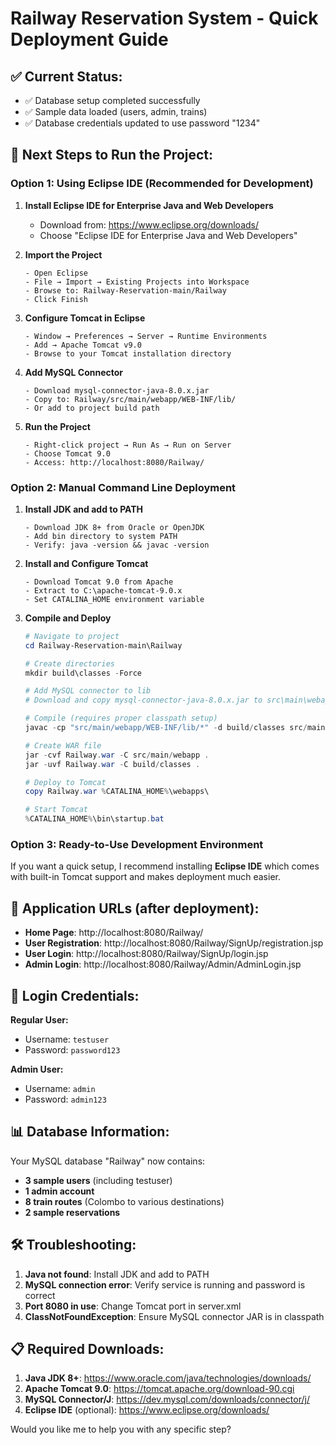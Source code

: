 # Railway Reservation System - Quick Deployment Guide

## ✅ Current Status:
- ✅ Database setup completed successfully
- ✅ Sample data loaded (users, admin, trains)
- ✅ Database credentials updated to use password "1234"

## 🚀 Next Steps to Run the Project:

### Option 1: Using Eclipse IDE (Recommended for Development)

1. **Install Eclipse IDE for Enterprise Java and Web Developers**
   - Download from: https://www.eclipse.org/downloads/
   - Choose "Eclipse IDE for Enterprise Java and Web Developers"

2. **Import the Project**
   ```
   - Open Eclipse
   - File → Import → Existing Projects into Workspace
   - Browse to: Railway-Reservation-main/Railway
   - Click Finish
   ```

3. **Configure Tomcat in Eclipse**
   ```
   - Window → Preferences → Server → Runtime Environments
   - Add → Apache Tomcat v9.0
   - Browse to your Tomcat installation directory
   ```

4. **Add MySQL Connector**
   ```
   - Download mysql-connector-java-8.0.x.jar
   - Copy to: Railway/src/main/webapp/WEB-INF/lib/
   - Or add to project build path
   ```

5. **Run the Project**
   ```
   - Right-click project → Run As → Run on Server
   - Choose Tomcat 9.0
   - Access: http://localhost:8080/Railway/
   ```

### Option 2: Manual Command Line Deployment

1. **Install JDK and add to PATH**
   ```
   - Download JDK 8+ from Oracle or OpenJDK
   - Add bin directory to system PATH
   - Verify: java -version && javac -version
   ```

2. **Install and Configure Tomcat**
   ```
   - Download Tomcat 9.0 from Apache
   - Extract to C:\apache-tomcat-9.0.x
   - Set CATALINA_HOME environment variable
   ```

3. **Compile and Deploy**
   ```powershell
   # Navigate to project
   cd Railway-Reservation-main\Railway
   
   # Create directories
   mkdir build\classes -Force
   
   # Add MySQL connector to lib
   # Download and copy mysql-connector-java-8.0.x.jar to src\main\webapp\WEB-INF\lib\
   
   # Compile (requires proper classpath setup)
   javac -cp "src/main/webapp/WEB-INF/lib/*" -d build/classes src/main/java/**/*.java
   
   # Create WAR file
   jar -cvf Railway.war -C src/main/webapp .
   jar -uvf Railway.war -C build/classes .
   
   # Deploy to Tomcat
   copy Railway.war %CATALINA_HOME%\webapps\
   
   # Start Tomcat
   %CATALINA_HOME%\bin\startup.bat
   ```

### Option 3: Ready-to-Use Development Environment

If you want a quick setup, I recommend installing **Eclipse IDE** which comes with built-in Tomcat support and makes deployment much easier.

## 🔗 Application URLs (after deployment):

- **Home Page**: http://localhost:8080/Railway/
- **User Registration**: http://localhost:8080/Railway/SignUp/registration.jsp
- **User Login**: http://localhost:8080/Railway/SignUp/login.jsp
- **Admin Login**: http://localhost:8080/Railway/Admin/AdminLogin.jsp

## 🔑 Login Credentials:

**Regular User:**
- Username: `testuser`
- Password: `password123`

**Admin User:**
- Username: `admin`
- Password: `admin123`

## 📊 Database Information:

Your MySQL database "Railway" now contains:
- **3 sample users** (including testuser)
- **1 admin account**
- **8 train routes** (Colombo to various destinations)
- **2 sample reservations**

## 🛠️ Troubleshooting:

1. **Java not found**: Install JDK and add to PATH
2. **MySQL connection error**: Verify service is running and password is correct
3. **Port 8080 in use**: Change Tomcat port in server.xml
4. **ClassNotFoundException**: Ensure MySQL connector JAR is in classpath

## 📋 Required Downloads:

1. **Java JDK 8+**: https://www.oracle.com/java/technologies/downloads/
2. **Apache Tomcat 9.0**: https://tomcat.apache.org/download-90.cgi
3. **MySQL Connector/J**: https://dev.mysql.com/downloads/connector/j/
4. **Eclipse IDE** (optional): https://www.eclipse.org/downloads/

Would you like me to help you with any specific step?